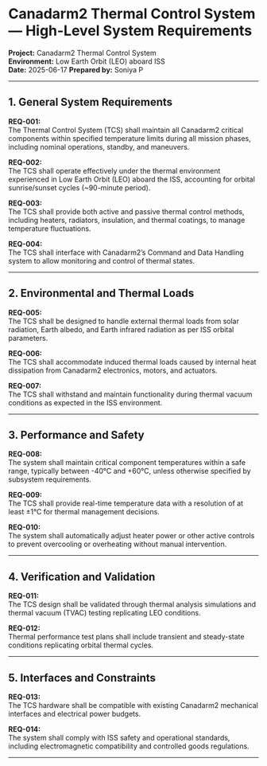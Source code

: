 # Canadarm2 Thermal Control System — High-Level System Requirements

**Project:** Canadarm2 Thermal Control System  
**Environment:** Low Earth Orbit (LEO) aboard ISS  
**Date:** 2025-06-17 
**Prepared by:** Soniya P

---

## 1. General System Requirements

**REQ-001:**  
The Thermal Control System (TCS) shall maintain all Canadarm2 critical components within specified temperature limits during all mission phases, including nominal operations, standby, and maneuvers.

**REQ-002:**  
The TCS shall operate effectively under the thermal environment experienced in Low Earth Orbit (LEO) aboard the ISS, accounting for orbital sunrise/sunset cycles (~90-minute period).

**REQ-003:**  
The TCS shall provide both active and passive thermal control methods, including heaters, radiators, insulation, and thermal coatings, to manage temperature fluctuations.

**REQ-004:**  
The TCS shall interface with Canadarm2’s Command and Data Handling system to allow monitoring and control of thermal states.

---

## 2. Environmental and Thermal Loads

**REQ-005:**  
The TCS shall be designed to handle external thermal loads from solar radiation, Earth albedo, and Earth infrared radiation as per ISS orbital parameters.

**REQ-006:**  
The TCS shall accommodate induced thermal loads caused by internal heat dissipation from Canadarm2 electronics, motors, and actuators.

**REQ-007:**  
The TCS shall withstand and maintain functionality during thermal vacuum conditions as expected in the ISS environment.

---

## 3. Performance and Safety

**REQ-008:**  
The system shall maintain critical component temperatures within a safe range, typically between -40°C and +60°C, unless otherwise specified by subsystem requirements.

**REQ-009:**  
The TCS shall provide real-time temperature data with a resolution of at least ±1°C for thermal management decisions.

**REQ-010:**  
The system shall automatically adjust heater power or other active controls to prevent overcooling or overheating without manual intervention.

---

## 4. Verification and Validation

**REQ-011:**  
The TCS design shall be validated through thermal analysis simulations and thermal vacuum (TVAC) testing replicating LEO conditions.

**REQ-012:**  
Thermal performance test plans shall include transient and steady-state conditions replicating orbital thermal cycles.

---

## 5. Interfaces and Constraints

**REQ-013:**  
The TCS hardware shall be compatible with existing Canadarm2 mechanical interfaces and electrical power budgets.

**REQ-014:**  
The system shall comply with ISS safety and operational standards, including electromagnetic compatibility and controlled goods regulations.

---
